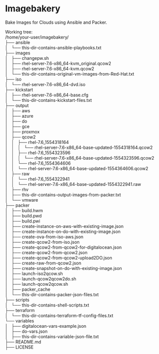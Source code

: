 # Imagebakery
 Bake Images for Clouds using Ansible and Packer.

Working tree: <br />
/home/your-user/imagebakery/ <br />
├── ansible <br />
│   └── this-dir-contains-ansible-playbooks.txt <br />
├── images <br />
│   ├── changepw.sh <br />
│   ├── rhel-server-7.6-x86_64-kvm_original.qcow2 <br />
│   ├── rhel-server-7.6-x86_64-kvm.qcow2 <br />
│   └── this-dir-contains-original-vm-images-from-Red-Hat.txt <br />
├── iso <br />
│   └── rhel-server-7.6-x86_64-dvd.iso <br />
├── kickstart <br />
│   ├── rhel-server-7.6-x86_64-base.cfg <br />
│   └── this-dir-contains-kickstart-files.txt <br />
├── output <br />
│   ├── aws <br />
│   ├── azure <br />
│   ├── do <br />
│   ├── gce <br />
│   ├── proxmox <br />
│   ├── qcow2 <br />
│   │   ├── rhel-7.6_1554318164 <br />
│   │   │   └── rhel-server-7.6-x86_64-base-updated-1554318164.qcow2 <br />
│   │   ├── rhel-7.6_1554323596 <br />
│   │   │   └── rhel-server-7.6-x86_64-base-updated-1554323596.qcow2 <br />
│   │   └── rhel-7.6_1554364606 <br />
│   │       └── rhel-server-7.6-x86_64-base-updated-1554364606.qcow2 <br />
│   ├── raw <br />
│   │   └── rhel-7.6_1554322941 <br />
│   │       └── rhel-server-7.6-x86_64-base-updated-1554322941.raw <br />
│   ├── rhv <br />
│   ├── this-dir-contains-output-images-from-packer.txt <br />
│   └── vmware <br />
├── packer <br />
│   ├── build.hwm <br />
│   ├── build.pwd <br />
│   ├── build.pwi <br />
│   ├── create-instance-on-aws-with-existing-image.json <br />
│   ├── create-instance-on-do-with-existing-image.json <br />
│   ├── create-ova-from-iso-aws.json <br />
│   ├── create-qcow2-from-iso.json <br />
│   ├── create-qcow2-from-qcow2-for-digitalocean.json <br />
│   ├── create-qcow2-from-qcow2.json <br />
│   ├── create-qcow2-from-qcow2-upload2DO.json <br />
│   ├── create-raw-from-qcow2.json <br />
│   ├── create-snapshot-on-do-with-existing-image.json <br />
│   ├── launch-iso2qcow.sh <br />
│   ├── launch-qcow2qcow2do.sh <br />
│   ├── launch-qcow2qcow.sh <br />
│   ├── packer_cache <br />
│   └── this-dir-contains-packer-json-files.txt <br />
├── scripts <br />
│   └── this-dir-contains-shell-scripts.txt <br />
├── terraform <br />
│   └── this-dir-contains-terraform-tf-config-files.txt <br />
└── variables <br />
│   ├── digitalocean-vars-example.json <br />
│   ├── do-vars.json <br />
│   ├── this-dir-contains-variable-json-file.txt <br /> 
├── README.md <br />
├── LICENSE <br />
